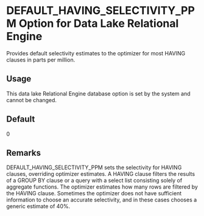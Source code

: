 <!-- loioa633d7fb84f21015bfdcb8e97b696f63 -->

# DEFAULT\_HAVING\_SELECTIVITY\_PPM Option for Data Lake Relational Engine

Provides default selectivity estimates to the optimizer for most HAVING clauses in parts per million.



<a name="loioa633d7fb84f21015bfdcb8e97b696f63__section_rv2_mvs_swb"/>

## Usage

This data lake Relational Engine database option is set by the system and cannot be changed.



<a name="loioa633d7fb84f21015bfdcb8e97b696f63__iq_refso_486"/>

## Default

0



<a name="loioa633d7fb84f21015bfdcb8e97b696f63__iq_refso_488"/>

## Remarks

DEFAULT\_HAVING\_SELECTIVITY\_PPM sets the selectivity for HAVING clauses, overriding optimizer estimates. A HAVING clause filters the results of a GROUP BY clause or a query with a select list consisting solely of aggregate functions. The optimizer estimates how many rows are filtered by the HAVING clause. Sometimes the optimizer does not have sufficient information to choose an accurate selectivity, and in these cases chooses a generic estimate of 40%.

